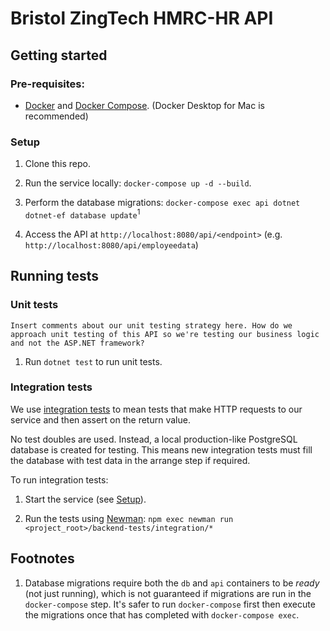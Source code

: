 # Bristol ZingTech HMRC-HR API

## Getting started

### Pre-requisites:

- [Docker](https://docs.docker.com/get-docker/) and [Docker Compose](https://docs.docker.com/compose/install/). (Docker Desktop for Mac is recommended)

### Setup

1.  Clone this repo.

2.  Run the service locally: `docker-compose up -d --build`.

3.  Perform the database migrations: `docker-compose exec api dotnet dotnet-ef database update`<sup>1</sup>

4.  Access the API at `http://localhost:8080/api/<endpoint>` (e.g. `http://localhost:8080/api/employeedata`)

## Running tests

### Unit tests

`Insert comments about our unit testing strategy here. How do we approach unit testing of this API so we're testing our business logic and not the ASP.NET framework?`

1.  Run `dotnet test` to run unit tests.

### Integration tests

We use [integration tests](https://martinfowler.com/articles/practical-test-pyramid.html#IntegrationTests) to mean tests that make HTTP requests to our service and then assert on the return value.

No test doubles are used. Instead, a local production-like PostgreSQL database is created for testing. This means new integration tests must fill the database with test data in the arrange step if required.

To run integration tests:

1.  Start the service (see [Setup](#Setup)).

2.  Run the tests using [Newman](https://github.com/postmanlabs/newman): `npm exec newman run <project_root>/backend-tests/integration/*`

## Footnotes

1.  Database migrations require both the `db` and `api` containers to be _ready_ (not just running), which is not guaranteed if migrations are run in the `docker-compose` step. It's safer to run `docker-compose` first then execute the migrations once that has completed with `docker-compose exec`.
